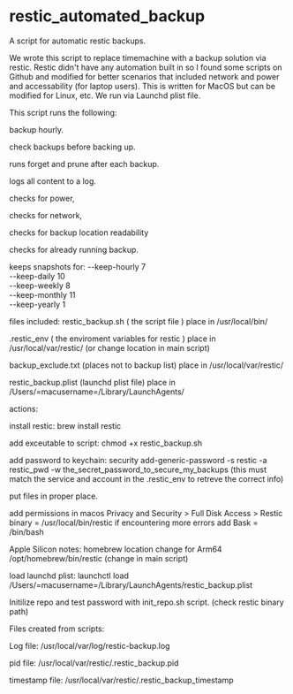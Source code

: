 # restic_automated_backup
A script for automatic restic backups.

We wrote this script to replace timemachine with a backup solution via restic.
Restic didn't have any automation built in so I found some scripts on Github and modified for better scenarios that included network and power and accessability (for laptop users).
This is written for MacOS but can be modified for Linux, etc.
We run via Launchd plist file.


This script runs the following:

backup hourly.

check backups before backing up.

runs forget and prune after each backup.

logs all content to a log.

checks for power,

checks for network,

checks for backup location readability

checks for already running backup.

keeps snapshots for:
--keep-hourly 7 \
--keep-daily 10 \
--keep-weekly 8 \
--keep-monthly 11 \
--keep-yearly 1


files included:
restic_backup.sh ( the script file ) place in /usr/local/bin/

.restic_env ( the enviroment variables for restic ) place in /usr/local/var/restic/ (or change location in main script)

backup_exclude.txt (places not to backup list) place in /usr/local/var/restic/ 

restic_backup.plist (launchd plist file) place in /Users/=macusername=/Library/LaunchAgents/ 


actions:

install restic: 
brew install restic

add exceutable to script:
chmod +x restic_backup.sh

add password to keychain:
security add-generic-password -s restic -a restic_pwd -w the_secret_password_to_secure_my_backups
(this must match the service and account in the .restic_env to retreve the correct info)

put files in proper place.

add permissions in macos
Privacy and Security > Full Disk Access > Restic binary = /usr/local/bin/restic
if encountering more errors add Bask = /bin/bash

Apple Silicon notes:
homebrew location change for Arm64
/opt/homebrew/bin/restic (change in main script)

load launchd plist:
launchctl load /Users/=macusername=/Library/LaunchAgents/restic_backup.plist

Initilize repo and test password with init_repo.sh script. (check restic binary path)

Files created from scripts:

Log file: /usr/local/var/log/restic-backup.log

pid file: /usr/local/var/restic/.restic_backup.pid

timestamp file: /usr/local/var/restic/.restic_backup_timestamp

